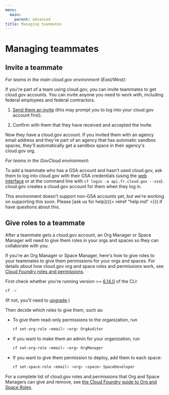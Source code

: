 ```yaml
---
menu:
  main:
    parent: advanced
title: Managing teammates
---
```


# Managing teammates
## Invite a teammate

_For teams in the main cloud.gov environment (East/West):_

If you're part of a team using cloud.gov, you can invite teammates to get cloud.gov accounts. You can invite anyone you need to work with, including federal employees and federal contractors.

1. [Send them an invite](https://invite.cloud.gov) (this may prompt you to log into your cloud.gov account first).

1. Confirm with them that they have received and accepted the invite.

Now they have a cloud.gov account. If you invited them with an agency email address and they're part of an agency that has automatic sandbox spaces, they'll automatically get a sandbox space in their agency's cloud.gov org.

_For teams in the GovCloud environment:_

To add a teammate who has a GSA account and hasn't used cloud.gov, ask them to log into cloud.gov with their GSA credentials (using the [web interface](https://login.fr.cloud.gov/) or at the command line with `cf login -a api.fr.cloud.gov --sso`). cloud.gov creates a cloud.gov account for them when they log in.

This environment doesn't support non-GSA accounts yet, but we're working on supporting this soon. Please [ask us for help]({{< relref "help.md" >}}) if have questions about this.

## Give roles to a teammate

After a teammate gets a cloud.gov account, an Org Manager or Space Manager will need to give them roles in your orgs and spaces so they can collaborate with you.

If you're an Org Manager or Space Manager, here's how to give roles to your teammates to give them permissions for your orgs and spaces. For details about how cloud.gov org and space roles and permissions work, see [Cloud Foundry roles and permissions](https://docs.cloudfoundry.org/concepts/roles.html#roles).

First check whether you're running version >= [6.14.0](https://github.com/cloudfoundry/cli/releases/tag/v6.14.0) of the CLI:

```bash
cf -v
```

(If not, you'll need to [upgrade](https://docs.cloudfoundry.org/devguide/installcf/install-go-cli.html).)

Then decide which roles to give them, such as:

* To give them read-only permissions to the organization, run

    ```bash
    cf set-org-role <email> <org> OrgAuditor
    ```

* If you want to make them an admin for your organization, run

    ```bash
    cf set-org-role <email> <org> OrgManager
    ```
* If you want to give them permission to deploy, add them to each space:

    ```bash
    cf set-space-role <email> <org> <space> SpaceDeveloper
    ```

For a complete list of cloud.gov roles and permissions that Org and Space Managers can give and remove, see [the Cloud Foundry guide to Org and Space Roles](https://docs.cloudfoundry.org/adminguide/cli-user-management.html#orgs-spaces).
